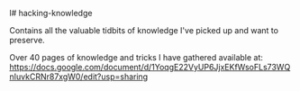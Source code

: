 l# hacking-knowledge
  
Contains all the valuable tidbits of knowledge I've picked up and want to preserve.  
  
Over 40 pages of knowledge and tricks I have gathered available at:   
https://docs.google.com/document/d/1YoqgE22VyUP6JjxEKfWsoFLs73WQnIuvkCRNr87xgW0/edit?usp=sharing

